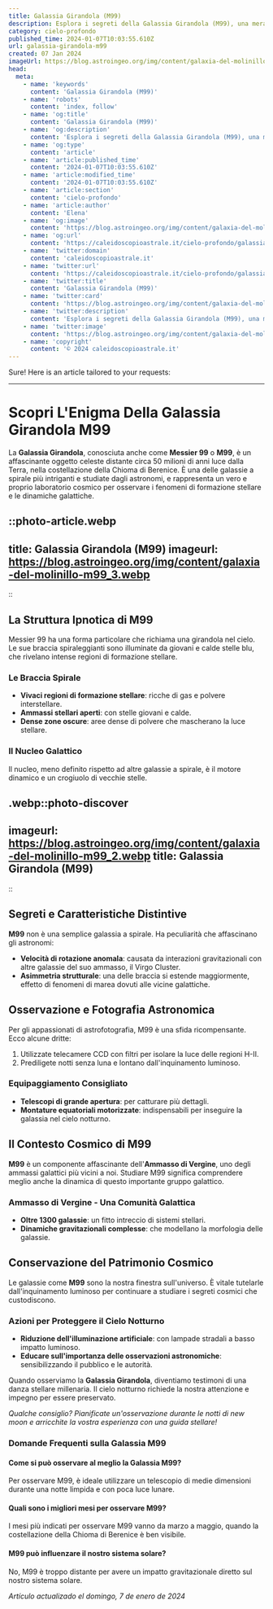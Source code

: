 ```yaml
---
title: Galassia Girandola (M99)
description: Esplora i segreti della Galassia Girandola (M99), una meraviglia cosmica nel cuore della costellazione dei Capelli di Berenice.
category: cielo-profondo
published_time: 2024-01-07T10:03:55.610Z
url: galassia-girandola-m99
created: 07 Jan 2024
imageUrl: https://blog.astroingeo.org/img/content/galaxia-del-molinillo-m99_3.webp
head:
  meta:
    - name: 'keywords'
      content: 'Galassia Girandola (M99)'
    - name: 'robots'
      content: 'index, follow'
    - name: 'og:title'
      content: 'Galassia Girandola (M99)'
    - name: 'og:description'
      content: 'Esplora i segreti della Galassia Girandola (M99), una meraviglia cosmica nel cuore della costellazione dei Capelli di Berenice.'
    - name: 'og:type'
      content: 'article'
    - name: 'article:published_time'
      content: '2024-01-07T10:03:55.610Z'
    - name: 'article:modified_time'
      content: '2024-01-07T10:03:55.610Z'
    - name: 'article:section'
      content: 'cielo-profondo'
    - name: 'article:author'
      content: 'Elena'
    - name: 'og:image'
      content: 'https://blog.astroingeo.org/img/content/galaxia-del-molinillo-m99_3.webp'
    - name: 'og:url'
      content: 'https://caleidoscopioastrale.it/cielo-profondo/galassia-girandola-m99'
    - name: 'twitter:domain'
      content: 'caleidoscopioastrale.it'
    - name: 'twitter:url'
      content: 'https://caleidoscopioastrale.it/cielo-profondo/galassia-girandola-m99'
    - name: 'twitter:title'
      content: 'Galassia Girandola (M99)'
    - name: 'twitter:card'
      content: 'https://blog.astroingeo.org/img/content/galaxia-del-molinillo-m99_3.webp'
    - name: 'twitter:description'
      content: 'Esplora i segreti della Galassia Girandola (M99), una meraviglia cosmica nel cuore della costellazione dei Capelli di Berenice.'
    - name: 'twitter:image'
      content: 'https://blog.astroingeo.org/img/content/galaxia-del-molinillo-m99_3.webp'
    - name: 'copyright'
      content: '© 2024 caleidoscopioastrale.it'
---
```

Sure! Here is an article tailored to your requests:

---

# Scopri L'Enigma Della Galassia Girandola M99

La **Galassia Girandola**, conosciuta anche come **Messier 99** o **M99**, è un affascinante oggetto celeste distante circa 50 milioni di anni luce dalla Terra, nella costellazione della Chioma di Berenice. È una delle galassie a spirale più intriganti e studiate dagli astronomi, e rappresenta un vero e proprio laboratorio cosmico per osservare i fenomeni di formazione stellare e le dinamiche galattiche.

::photo-article.webp
---
title: Galassia Girandola (M99)
imageurl: https://blog.astroingeo.org/img/content/galaxia-del-molinillo-m99_3.webp
---
::

## La Struttura Ipnotica di M99

Messier 99 ha una forma particolare che richiama una girandola nel cielo. Le sue braccia spiraleggianti sono illuminate da giovani e calde stelle blu, che rivelano intense regioni di formazione stellare.

### Le Braccia Spirale
- **Vivaci regioni di formazione stellare**: ricche di gas e polvere interstellare.
- **Ammassi stellari aperti**: con stelle giovani e calde.
- **Dense zone oscure**: aree dense di polvere che mascherano la luce stellare.

### Il Nucleo Galattico
Il nucleo, meno definito rispetto ad altre galassie a spirale, è il motore dinamico e un crogiuolo di vecchie stelle.

.webp::photo-discover
---
imageurl: https://blog.astroingeo.org/img/content/galaxia-del-molinillo-m99_2.webp
title: Galassia Girandola (M99)
---
::

## Segreti e Caratteristiche Distintive

**M99** non è una semplice galassia a spirale. Ha peculiarità che affascinano gli astronomi:

- **Velocità di rotazione anomala**: causata da interazioni gravitazionali con altre galassie del suo ammasso, il Virgo Cluster.
- **Asimmetria strutturale**: una delle braccia si estende maggiormente, effetto di fenomeni di marea dovuti alle vicine galattiche.

## Osservazione e Fotografia Astronomica

Per gli appassionati di astrofotografia, M99 è una sfida ricompensante. Ecco alcune dritte:

1. Utilizzate telecamere CCD con filtri per isolare la luce delle regioni H-II.
2. Prediligete notti senza luna e lontano dall'inquinamento luminoso.

### Equipaggiamento Consigliato
- **Telescopi di grande apertura**: per catturare più dettagli.
- **Montature equatoriali motorizzate**: indispensabili per inseguire la galassia nel cielo notturno.

## Il Contesto Cosmico di M99

**M99** è un componente affascinante dell'**Ammasso di Vergine**, uno degli ammassi galattici più vicini a noi. Studiare M99 significa comprendere meglio anche la dinamica di questo importante gruppo galattico.

### Ammasso di Vergine - Una Comunità Galattica
- **Oltre 1300 galassie**: un fitto intreccio di sistemi stellari.
- **Dinamiche gravitazionali complesse**: che modellano la morfologia delle galassie.

## Conservazione del Patrimonio Cosmico

Le galassie come **M99** sono la nostra finestra sull'universo. È vitale tutelarle dall'inquinamento luminoso per continuare a studiare i segreti cosmici che custodiscono.

### Azioni per Proteggere il Cielo Notturno
- **Riduzione dell'illuminazione artificiale**: con lampade stradali a basso impatto luminoso.
- **Educare sull'importanza delle osservazioni astronomiche**: sensibilizzando il pubblico e le autorità.

Quando osserviamo la **Galassia Girandola**, diventiamo testimoni di una danza stellare millenaria. Il cielo notturno richiede la nostra attenzione e impegno per essere preservato.

*Qualche consiglio? Pianificate un'osservazione durante le notti di new moon e arricchite la vostra esperienza con una guida stellare!*

### Domande Frequenti sulla Galassia M99

#### Come si può osservare al meglio la Galassia M99?
Per osservare M99, è ideale utilizzare un telescopio di medie dimensioni durante una notte limpida e con poca luce lunare.

#### Quali sono i migliori mesi per osservare M99?
I mesi più indicati per osservare M99 vanno da marzo a maggio, quando la costellazione della Chioma di Berenice è ben visibile.

#### M99 può influenzare il nostro sistema solare?
No, M99 è troppo distante per avere un impatto gravitazionale diretto sul nostro sistema solare.

_Artículo actualizado el domingo, 7 de enero de 2024_